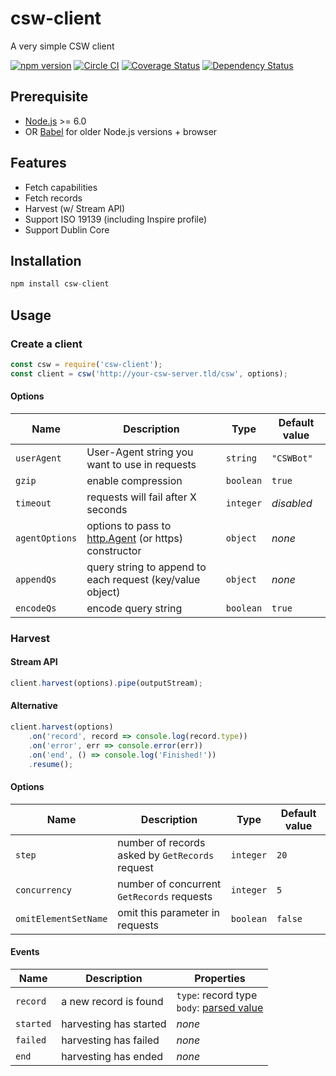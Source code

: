 # csw-client
A very simple CSW client

[![npm version](https://img.shields.io/npm/v/csw-client.svg)](https://www.npmjs.com/package/csw-client)
[![Circle CI](https://circleci.com/gh/sgmap-inspire/csw-client/tree/master.svg?style=shield)](https://circleci.com/gh/sgmap-inspire/csw-client/tree/master)
[![Coverage Status](https://coveralls.io/repos/sgmap-inspire/csw-client/badge.svg?branch=master&service=github)](https://coveralls.io/github/sgmap-inspire/csw-client?branch=master)
[![Dependency Status](https://david-dm.org/sgmap-inspire/csw-client.svg)](https://david-dm.org/sgmap-inspire/csw-client)

## Prerequisite

* [Node.js](https://nodejs.org) >= 6.0
* OR [Babel](https://babeljs.io/) for older Node.js versions + browser

## Features

* Fetch capabilities
* Fetch records
* Harvest (w/ Stream API)
* Support ISO 19139 (including Inspire profile)
* Support Dublin Core

## Installation

```js
npm install csw-client
```

## Usage

### Create a client

```js
const csw = require('csw-client');
const client = csw('http://your-csw-server.tld/csw', options);
```

#### Options

| Name | Description | Type | Default value |
| ---- | ----------- | ---- | ------------- |
| `userAgent`    | User-Agent string you want to use in requests   | `string` | `"CSWBot"` |
| `gzip`         | enable compression | `boolean` | `true` |
| `timeout`      | requests will fail after X seconds | `integer` | _disabled_ |
| `agentOptions` | options to pass to [http.Agent](https://nodejs.org/api/http.html#http_new_agent_options) (or https) constructor | `object` | _none_ |
| `appendQs`     | query string to append to each request (key/value object) | `object` | _none_ |
| `encodeQs`     | encode query string | `boolean` | `true` |

### Harvest

#### Stream API

```js
client.harvest(options).pipe(outputStream);
```

#### Alternative

```js
client.harvest(options)
    .on('record', record => console.log(record.type))
    .on('error', err => console.error(err))
    .on('end', () => console.log('Finished!'))
    .resume();
```

#### Options

| Name | Description | Type | Default value |
| ---- | ----------- | ---- | ------------- |
| `step`      | number of records asked by `GetRecords` request | `integer` | `20` |
| `concurrency` | number of concurrent `GetRecords` requests | `integer` | `5` |
| `omitElementSetName` | omit this parameter in requests | `boolean` | `false` |

#### Events

| Name | Description | Properties |
| ---- | ----------- | ---------- |
| `record` | a new record is found | `type`: record type<br>`body`: [parsed value](https://github.com/sgmap-inspire/parsers) |
| `started` | harvesting has started | _none_ |
| `failed` | harvesting has failed | _none_ |
| `end` | harvesting has ended | _none_ |
